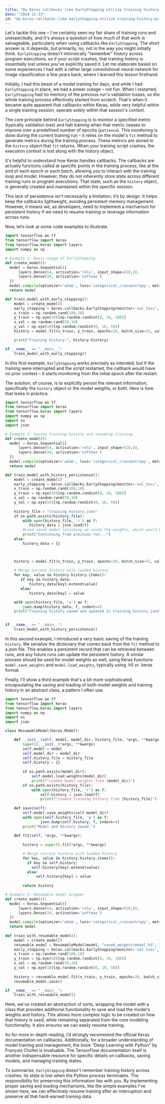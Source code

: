 ```yaml
---
title: "Do Keras callbacks like EarlyStopping utilize training history prior to a crash?"
date: "2024-12-23"
id: "do-keras-callbacks-like-earlystopping-utilize-training-history-prior-to-a-crash"
---
```


Let's tackle this one – I've certainly seen my fair share of training runs end unexpectedly, and it's always a question of how much of that work is salvageable, particularly when using callbacks like `EarlyStopping`. The short answer is: it depends, but primarily, no, not in the way you might initially think. `EarlyStopping` doesn't intrinsically "remember" history across program executions, so if your script crashes, that training history is essentially lost unless you've explicitly saved it. Let me elaborate based on some experiences I had with a rather large convolutional neural network for image classification a few years back, where I learned this lesson firsthand.

Initially, I had this beast of a model training for days, and while I had `EarlyStopping` in place, we had a power outage – not fun. When I restarted, `EarlyStopping` had no memory of the previous run's validation losses, so the whole training process effectively started from scratch. That's when it became quite apparent that callbacks within Keras, while very helpful within a single training session, operate solely within that session's context.

The core principle behind `EarlyStopping` is to monitor a specified metric (typically validation loss) and halt training when that metric ceases to improve over a predefined number of epochs (`patience`). This monitoring is done during the current training run – it relies on the model's `fit` method to generate metrics during the training process. These metrics are stored in the `history` object that `fit` returns. When your training script crashes, the execution context is lost along with the history object.

It's helpful to understand how Keras handles callbacks. The callbacks are actually functions called at specific points in the training process, like at the end of each epoch or each batch, allowing you to interact with the training loop and model. However, they do not inherently store state across different training runs or program executions. That state, such as the `history` object, is generally created and maintained within the specific session.

This lack of persistence isn't necessarily a limitation; it’s by design. It helps keep the callbacks lightweight, avoiding persistent memory management. However, it means we, as developers, need to implement a mechanism for persistent history if we need to resume training or leverage information across runs.

Now, let’s look at some code examples to illustrate.

```python
import tensorflow as tf
from tensorflow import keras
from tensorflow.keras import layers
import numpy as np

# Example 1: Basic usage of EarlyStopping
def create_model():
  model = keras.Sequential([
      layers.Dense(64, activation='relu', input_shape=(10,)),
      layers.Dense(10, activation='softmax')
  ])
  model.compile(optimizer='adam', loss='categorical_crossentropy', metrics=['accuracy'])
  return model

def train_model_with_early_stopping():
    model = create_model()
    early_stopping = keras.callbacks.EarlyStopping(monitor='val_loss', patience=3, restore_best_weights=True)
    x_train = np.random.rand(100,10)
    y_train = np.eye(10)[np.random.randint(0, 10, 100)]
    x_val = np.random.rand(50,10)
    y_val = np.eye(10)[np.random.randint(0, 10, 50)]
    history = model.fit(x_train, y_train, epochs=20, batch_size=32, validation_data=(x_val, y_val), callbacks=[early_stopping])

    print("Training history:", history.history)

if __name__ == "__main__":
    train_model_with_early_stopping()

```

In this first example, `EarlyStopping` works precisely as intended, but if the training were interrupted and the script restarted, the callback would have no prior context – it starts monitoring from the initial epoch after the restart.

The solution, of course, is to explicitly persist the relevant information, specifically the `history` object or the model weights, or both. Here is how that looks in practice.

```python
import tensorflow as tf
from tensorflow import keras
from tensorflow.keras import layers
import numpy as np
import os
import json

# Example 2: Saving training history and resuming training
def create_model():
  model = keras.Sequential([
      layers.Dense(64, activation='relu', input_shape=(10,)),
      layers.Dense(10, activation='softmax')
  ])
  model.compile(optimizer='adam', loss='categorical_crossentropy', metrics=['accuracy'])
  return model

def train_model_with_history_persistence():
    model = create_model()
    early_stopping = keras.callbacks.EarlyStopping(monitor='val_loss', patience=3, restore_best_weights=True)
    x_train = np.random.rand(100,10)
    y_train = np.eye(10)[np.random.randint(0, 10, 100)]
    x_val = np.random.rand(50,10)
    y_val = np.eye(10)[np.random.randint(0, 10, 50)]
    
    history_file = "training_history.json"
    if os.path.exists(history_file):
        with open(history_file, 'r') as f:
           history_data = json.load(f)
        #Load saved model (assuming we saved the weights, which would be another step)
        print("Continuing from previous run...")
    else:
        history_data = {}


    
    history = model.fit(x_train, y_train, epochs=20, batch_size=32, validation_data=(x_val, y_val), callbacks=[early_stopping])
    
    # Merge current history with loaded history
    for key, value in history.history.items():
       if key in history_data:
           history_data[key].extend(value)
       else:
           history_data[key] = value

    with open(history_file, 'w') as f:
        json.dump(history_data, f, indent=4)
    print("Training history saved and updated in training_history.json")
    

if __name__ == "__main__":
    train_model_with_history_persistence()
```

In this second example, I introduced a very basic saving of the training `history`.  We serialize the dictionary that comes back from the `fit` method to a json file.  This enables a persistent record that can be retrieved between runs, and any future runs can update the persistent history. A similar process should be used for model weights as well, using Keras functions `model.save_weights` and `model.load_weights`, typically using .h5 or .keras format.

Finally, I'll show a third example that's a bit more sophisticated, encapsulating the saving and loading of both model weights and training history in an abstract class, a pattern I often use.

```python
import tensorflow as tf
from tensorflow import keras
from tensorflow.keras import layers
import numpy as np
import os
import json

class ResumableModel(keras.Model):

    def __init__(self, model, model_dir, history_file, *args, **kwargs):
        super().__init__(*args, **kwargs)
        self.model = model
        self.model_dir = model_dir
        self.history_file = history_file
        self.history = {}
        
        if os.path.exists(model_dir):
            self.model.load_weights(model_dir)
            print(f"Loaded model weights from {model_dir}")
        if os.path.exists(history_file):
            with open(history_file, 'r') as f:
                self.history = json.load(f)
                print(f"Loaded training history from {history_file}")
            
    def save(self):
        self.model.save_weights(self.model_dir)
        with open(self.history_file, 'w') as f:
                json.dump(self.history, f, indent=4)
        print("Model and History Saved.")
    
    def fit(self, *args, **kwargs):
       
        history = super().fit(*args, **kwargs)

        # Merge current history with loaded history
        for key, value in history.history.items():
          if key in self.history:
            self.history[key].extend(value)
          else:
              self.history[key] = value
        
        return history

# Example 3: Resumable model wrapper
def create_model():
  model = keras.Sequential([
      layers.Dense(64, activation='relu', input_shape=(10,)),
      layers.Dense(10, activation='softmax')
  ])
  model.compile(optimizer='adam', loss='categorical_crossentropy', metrics=['accuracy'])
  return model
  
def train_with_resumable_model():
    model = create_model()
    resumable_model = ResumableModel(model, "saved_weights/model.h5", "training_history.json")
    early_stopping = keras.callbacks.EarlyStopping(monitor='val_loss', patience=3, restore_best_weights=True)
    x_train = np.random.rand(100,10)
    y_train = np.eye(10)[np.random.randint(0, 10, 100)]
    x_val = np.random.rand(50,10)
    y_val = np.eye(10)[np.random.randint(0, 10, 50)]
  
    history = resumable_model.fit(x_train, y_train, epochs=20, batch_size=32, validation_data=(x_val, y_val), callbacks=[early_stopping])
    resumable_model.save()

if __name__ == "__main__":
    train_with_resumable_model()
```

Here, we've created an abstraction of sorts, wrapping the model with a class that provides additional functionality to save and load the model's weights and history. This allows more complex logic to be created on how that history is used, while remaining separated from the core modeling functionality. It also ensures we can easily resume training.

As for more in-depth reading, I’d strongly recommend the official Keras documentation on callbacks. Additionally, for a broader understanding of model training and management, the book "Deep Learning with Python" by François Chollet is invaluable. The TensorFlow documentation itself is another indispensable resource for specific details on callbacks, saving models, and managing training states.

To summarize, `EarlyStopping` doesn't remember training history across crashes; its state is lost when the Python process terminates. The responsibility for preserving this information lies with you. By implementing proper saving and loading mechanisms, like the simple examples I've shown here, we can effectively resume training after an interruption and preserve all that hard-earned training data.
